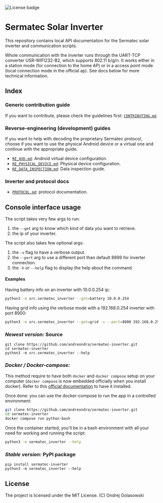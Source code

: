 ![License badge](https://img.shields.io/github/license/andreondra/sermatec-inverter?style=for-the-badge)

# Sermatec Solar Inverter
This repository contains local API documentation for the Sermatec solar inverter and communication scripts.

Whole communication with the inverter runs through the UART-TCP converter USR-WIFI232-B2, which supports 802.11 b/g/n. It works either in a station mode (for connection to the home AP) or in a access point mode (local connection mode in the official ap). See docs below for more technical information.

## Index
### Generic contribution guide
If you want to contribute, please check the guidelines first: [`CONTRIBUTING.md`](docs/CONTRIBUTING.md).

### Reverse-engineering (development) guides
If you want to help with decoding the proprietary Sermatec protocol, choose if you want to use the physical Android device or a virtual one and continue with the appropriate guide.
- [`RE_AVD.md`](docs/RE_AVD.md): Android virtual device configuration.
- [`RE_PHYSICAL_DEVICE.md`](docs/RE_PHYSICAL_DEVICE.md): Physical device configuration.
- [`RE_DATA_INSPECTION.md`](docs/RE_DATA_INSPECTION.md): Data inspection guide.

### Inverter and protocol docs
- [`PROTOCOL.md`](docs/PROTOCOL.md): protocol documentation.

## Console interface usage

The script takes very few args to run:
1. the `--get` arg to know which kind of data you want to retrieve.
2. the ip of your inverter.

The script also takes few optional args:
1. the `-v` flag to have a verbose output.
2. the `--port` arg to use a different port than default 8899 for inverter connection.
3. the `-h` or `--help` flag to display the help about the command

#### Examples
Having battery info on an inverter with 10.0.0.254 ip:
```bash
python3 -m src.sermatec_inverter --get=battery 10.0.0.254
```
Having grid info using the verbose mode with a 192.168.0.254 inverter with port 8900:
```bash
python3 -m src.sermatec_inverter --get=grid -v --port=8900 192.168.0.254
```

### *Newest version:* Source
```
git clone https://github.com/andreondra/sermatec-inverter.git
cd sermatec-inverter
python3 -m src.sermatec_inverter --help
```

### *Docker / Docker-compose:*
This method require to have both `docker` and `docker compose` setup on your computer (`docker compose` is now embedded officially when you install docker).
Refer to this [official documentation](https://docs.docker.com/get-docker/) to have it installed.

Once done: you can use the docker-compose to run the app in a controlled environment:
```bash
git clone https://github.com/andreondra/sermatec-inverter.git
cd sermatec-inverter
docker compose run python-bash
```
Once the container started, you'll be in a bash environment with all your need for working and running the script:
```bash
python3 -m sermatec_inverter --help
```

### *Stable version:* PyPI package
```
pip install sermatec-inverter
python3 -m sermatec_inverter --help
```

## License
The project is licensed under the MIT License. (C) Ondrej Golasowski
